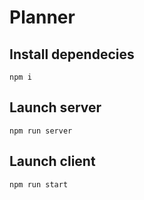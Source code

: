 # Planner

## Install dependecies
```
npm i
```

## Launch server
```
npm run server
```

## Launch client
```
npm run start 
```